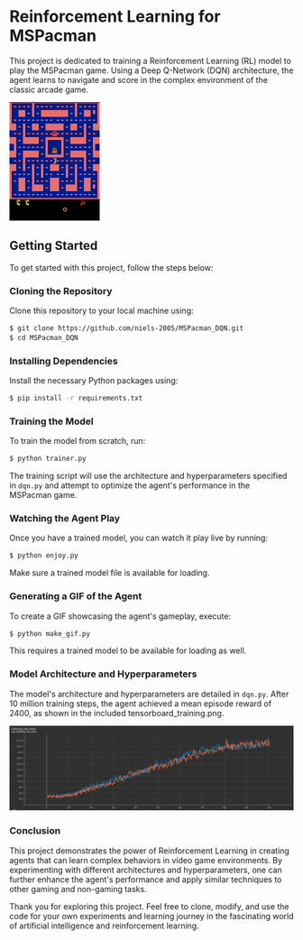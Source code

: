 # Reinforcement Learning for MSPacman

This project is dedicated to training a Reinforcement Learning (RL) model to play the MSPacman game. Using a Deep Q-Network (DQN) architecture, the agent learns to navigate and score in the complex environment of the classic arcade game.

![MSPacman Gif](mspacman.gif)


## Getting Started

To get started with this project, follow the steps below:


### Cloning the Repository

Clone this repository to your local machine using:

```sh
$ git clone https://github.com/niels-2005/MSPacman_DQN.git
$ cd MSPacman_DQN
```


### Installing Dependencies

Install the necessary Python packages using:

```sh
$ pip install -r requirements.txt
```


### Training the Model

To train the model from scratch, run:

```sh
$ python trainer.py
```

The training script will use the architecture and hyperparameters specified in `dqn.py` and attempt to optimize the agent's performance in the MSPacman game.


### Watching the Agent Play

Once you have a trained model, you can watch it play live by running:

```sh
$ python enjoy.py
```

Make sure a trained model file is available for loading.


### Generating a GIF of the Agent

To create a GIF showcasing the agent's gameplay, execute:

```sh
$ python make_gif.py
```

This requires a trained model to be available for loading as well.


### Model Architecture and Hyperparameters

The model's architecture and hyperparameters are detailed in `dqn.py`. 
After 10 million training steps, the agent achieved a mean episode reward of 2400, as shown in the included tensorboard_training.png.

![Tensorboard Training](tensorboard_training.png)


### Conclusion

This project demonstrates the power of Reinforcement Learning in creating agents that can learn complex behaviors in video game environments. By experimenting with different architectures and hyperparameters, one can further enhance the agent's performance and apply similar techniques to other gaming and non-gaming tasks.

Thank you for exploring this project. Feel free to clone, modify, and use the code for your own experiments and learning journey in the fascinating world of artificial intelligence and reinforcement learning.